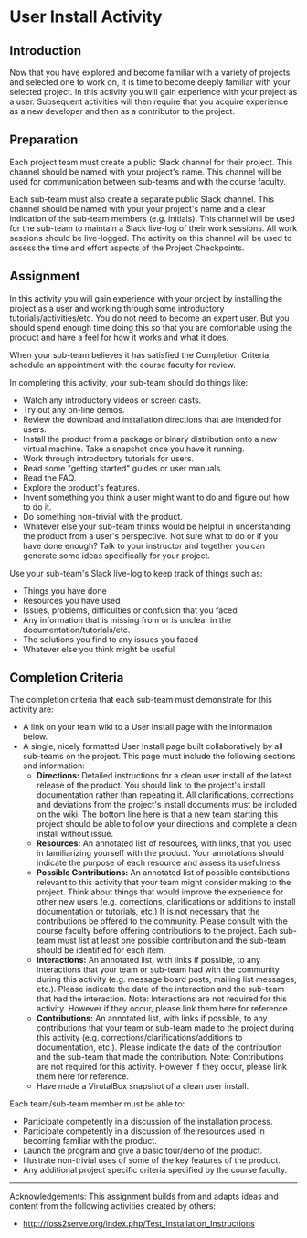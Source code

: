 # User Install Activity

## Introduction

Now that you have explored and become familiar with a variety of projects and selected one to work on, it is time to become deeply familiar with your selected project. In this activity you will gain experience with your project as a user. Subsequent activities will then require that you acquire experience as a new developer and then as a contributor to the project.

## Preparation

Each project team must create a public Slack channel for their project. This channel should be named with your project's name. This channel will be used for communication between sub-teams and with the course faculty.

Each sub-team must also create a separate public Slack channel. This channel should be named with your your project's name and a clear indication of the sub-team members (e.g. initials). This channel will be used for the sub-team to maintain a Slack live-log of their work sessions. All work sessions should be live-logged. The activity on this channel will be used to assess the time and effort aspects of the Project Checkpoints.

## Assignment

In this activity you will gain experience with your project by installing the project as a user and working through some introductory tutorials/activities/etc. You do not need to become an expert user. But you should spend enough time doing this so that you are comfortable using the product and have a feel for how it works and what it does.

When your sub-team believes it has satisfied the Completion Criteria, schedule an appointment with the course faculty for review.

In completing this activity, your sub-team should do things like:
- Watch any introductory videos or screen casts.
- Try out any on-line demos.
- Review the download and installation directions that are intended for users.
- Install the product from a package or binary distribution onto a new virtual machine. Take a snapshot once you have it running.
- Work through introductory tutorials for users.
- Read some "getting started" guides or user manuals.
- Read the FAQ.
- Explore the product's features.
- Invent something you think a user might want to do and figure out how to do it.
- Do something non-trivial with the product.
- Whatever else your sub-team thinks would be helpful in understanding the product from a user's perspective.
Not sure what to do or if you have done enough? Talk to your instructor and together you can generate some ideas specifically for your project.

Use your sub-team's Slack live-log to keep track of things such as:
- Things you have done
- Resources you have used
- Issues, problems, difficulties or confusion that you faced
- Any information that is missing from or is unclear in the documentation/tutorials/etc.
- The solutions you find to any issues you faced
- Whatever else you think might be useful

## Completion Criteria

The completion criteria that each sub-team must demonstrate for this activity are:

- A link on your team wiki to a User Install page with the information below.
- A single, nicely formatted User Install page built collaboratively by all sub-teams on the project. This page must include the following sections and information:
  - __Directions:__ Detailed instructions for a clean user install of the latest release of the product. You should link to the project's install documentation rather than repeating it. All clarifications, corrections and deviations from the project's install documents must be included on the wiki. The bottom line here is that a new team starting this project should be able to follow your directions and complete a clean install without issue.
  - __Resources:__ An annotated list of resources, with links, that you used in familiarizing yourself with the product. Your annotations should indicate the purpose of each resource and assess its usefulness.
  - __Possible Contributions:__ An annotated list of possible contributions relevant to this activity that your team might consider making to the project. Think about things that would improve the experience for other new users (e.g. corrections, clarifications or additions to install documentation or tutorials, etc.) It is not necessary that the contributions be offered to the community. Please consult with the course faculty before offering contributions to the project. Each sub-team must list at least one possible contribution and the sub-team should be identified for each item.
  - __Interactions:__ An annotated list, with links if possible, to any interactions that your team or sub-team had with the community during this activity (e.g. message board posts, mailing list messages, etc.). Please indicate the date of the interaction and the sub-team that had the interaction. Note: Interactions are not required for this activity. However if they occur, please link them here for reference.
  - __Contributions:__ An annotated list, with links if possible, to any contributions that your team or sub-team made to the project during this activity (e.g. corrections/clarifications/additions to documentation, etc.). Please indicate the date of the contribution and the sub-team that made the contribution. Note: Contributions are not required for this activity. However if they occur, please link them here for reference.
  - Have made a VirutalBox snapshot of a clean user install.

Each team/sub-team member must be able to:
- Participate competently in a discussion of the installation process.
- Participate competently in a discussion of the resources used in becoming familiar with the product.
- Launch the program and give a basic tour/demo of the product.
- Illustrate non-trivial uses of some of the key features of the product.
- Any additional project specific criteria specified by the course faculty.

---

Acknowledgements: This assignment builds from and adapts ideas and content from the following activities created by others:
- http://foss2serve.org/index.php/Test_Installation_Instructions
